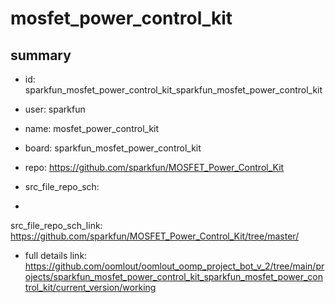 # mosfet_power_control_kit
 
## summary 
* id: sparkfun_mosfet_power_control_kit_sparkfun_mosfet_power_control_kit
* user: sparkfun
* name: mosfet_power_control_kit
* board: sparkfun_mosfet_power_control_kit
* repo: https://github.com/sparkfun/MOSFET_Power_Control_Kit



* src_file_repo_sch: 
*
 src_file_repo_sch_link: https://github.com/sparkfun/MOSFET_Power_Control_Kit/tree/master/
* full details link: https://github.com/oomlout/oomlout_oomp_project_bot_v_2/tree/main/projects/sparkfun_mosfet_power_control_kit_sparkfun_mosfet_power_control_kit/current_version/working  






